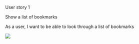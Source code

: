 User story 1

Show a list of bookmarks

As a user,
I want to be able to look through a list of bookmarks

![](bookmark_manager_1.png)
